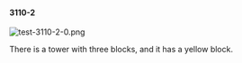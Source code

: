 #### 3110-2
![test-3110-2-0.png](https://github.com/lil-lab/nlvr/raw/master/nlvr/test/images/6/test-3110-2-0.png "test-3110-2-0.png")

There is a tower with three blocks, and it has a yellow block.